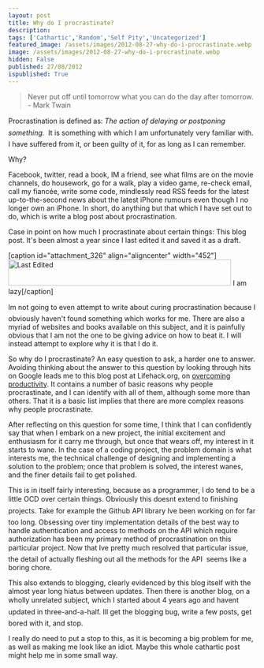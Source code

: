 ```yaml
---
layout: post
title: Why do I procrastinate?
description: 
tags: ['Cathartic','Random','Self Pity','Uncategorized']
featured_image: /assets/images/2012-08-27-why-do-i-procrastinate.webp
image: /assets/images/2012-08-27-why-do-i-procrastinate.webp
hidden: False
published: 27/08/2012
ispublished: True
---
```

<blockquote>Never put off until tomorrow what you can do the day after tomorrow. - Mark Twain</blockquote>
Procrastination is defined as: <em>The action of delaying or postponing something.</em>  It is something with which I am unfortunately very familiar with. I have suffered from it, or been guilty of it, for as long as I can remember.

Why?

Facebook, twitter, read a book, IM a friend, see what films are on the movie channels, do housework, go for a walk, play a video game, re-check email, call my fiancée, write some code, mindlessly read RSS feeds for the latest up-to-the-second news about the latest iPhone rumours even though I no longer own an iPhone. In short, do anything but that which I have set out to do, which is write a blog post about procrastination.

Case in point on how much I procrastinate about certain things: This blog post. It's been almost a year since I last edited it and saved it as a draft.

[caption id="attachment_326" align="aligncenter" width="452"]<a href="http://temporalcohesion.co.uk/wp-content/uploads/2012/08/lastedited.png"><img class="size-full wp-image-326" title="lastedited" src="http://temporalcohesion.co.uk/wp-content/uploads/2012/08/lastedited.png" alt="Last Edited" width="452" height="53" /></a> I am lazy[/caption]

Im not going to even attempt to write about curing procrastination because I obviously haven't found something which works for me. There are also a myriad of websites and books available on this subject, and it is painfully obvious that I am not the one to be giving advice on how to beat it. I will instead attempt to explore why it is that I do it.

So why do I procrastinate? An easy question to ask, a harder one to answer. Avoiding thinking about the answer to this question by looking through hits on Google leads me to this blog post at Lifehack.org, on <a href="http://www.lifehack.org/articles/productivity/overcome-procrastination-once-and-for-all.html">overcoming productivity</a>. It contains a number of basic reasons why people procrastinate, and I can identify with all of them, although some more than others. That it is a basic list implies that there are more complex reasons why people procrastinate.

After reflecting on this question for some time, I think that I can confidently say that when I embark on a new project, the initial excitement and enthusiasm for it carry me through, but once that wears off, my interest in it starts to wane. In the case of a coding project, the problem domain is what interests me, the technical challenge of designing and implementing a solution to the problem; once that problem is solved, the interest wanes, and the finer details fail to get polished.

This is in itself fairly interesting, because as a programmer, I do tend to be a little OCD over certain things. Obviously this doesnt extend to finishing projects. Take for example the Github API library Ive been working on for far too long. Obsessing over tiny implementation details of the best way to handle authentication and access to methods on the API which require authorization has been my primary method of procrastination on this particular project. Now that Ive pretty much resolved that particular issue, the detail of actually fleshing out all the methods for the API  seems like a boring chore.

This also extends to blogging, clearly evidenced by this blog itself with the almost year long hiatus between updates. Then there is another blog, on a wholly unrelated subject, which I started about 4 years ago and havent updated in three-and-a-half. Ill get the blogging bug, write a few posts, get bored with it, and stop.

I really do need to put a stop to this, as it is becoming a big problem for me, as well as making me look like an idiot. Maybe this whole cathartic post might help me in some small way.
